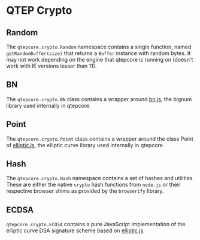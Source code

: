 # QTEP Crypto

## Random
The `qtepcore.crypto.Random` namespace contains a single function, named `getRandomBuffer(size)` that returns a `Buffer` instance with random bytes. It may not work depending on the engine that qtepcore is running on (doesn't work with IE versions lesser than 11).

## BN
The `qtepcore.crypto.BN` class contains a wrapper around [bn.js](https://github.com/indutny/bn.js), the bignum library used internally in qtepcore.

## Point
The `qtepcore.crypto.Point` class contains a wrapper around the class Point of [elliptic.js](https://github.com/indutny/elliptic), the elliptic curve library used internally in qtepcore.

## Hash
The `qtepcore.crypto.Hash` namespace contains a set of hashes and utilities. These are either the native `crypto` hash functions from `node.js` or their respective browser shims as provided by the `browserify` library.

## ECDSA
`qtepcore.crypto.ECDSA` contains a pure JavaScript implementation of the elliptic curve DSA signature scheme based on [elliptic.js](https://github.com/indutny/elliptic).
